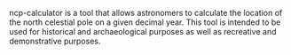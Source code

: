 ncp-calculator is a tool that allows astronomers to calculate the location of the north celestial pole on a given decimal year. This tool is intended to be used for historical and archaeological purposes as well as recreative and demonstrative purposes.
